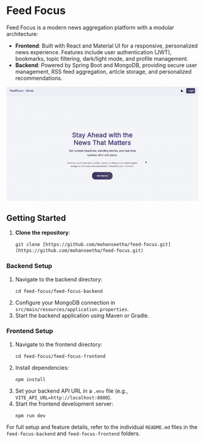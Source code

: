 # Feed Focus

Feed Focus is a modern news aggregation platform with a modular architecture:

- **Frontend**: Built with React and Material UI for a responsive, personalized news experience. Features include user authentication (JWT), bookmarks, topic filtering, dark/light mode, and profile management.
- **Backend**: Powered by Spring Boot and MongoDB, providing secure user management, RSS feed aggregation, article storage, and personalized recommendations.

![Demo](assets/demo.gif)

## Getting Started

1.  **Clone the repository**:
    ```
    git clone [https://github.com/mohanseetha/feed-focus.git](https://github.com/mohanseetha/feed-focus.git)
    ```

### Backend Setup

1.  Navigate to the backend directory:
    ```
    cd feed-focus/feed-focus-backend
    ```
2.  Configure your MongoDB connection in `src/main/resources/application.properties`.
3.  Start the backend application using Maven or Gradle.

### Frontend Setup

1.  Navigate to the frontend directory:
    ```
    cd feed-focus/feed-focus-frontend
    ```
2.  Install dependencies:
    ```
    npm install
    ```
3.  Set your backend API URL in a `.env` file (e.g., `VITE_API_URL=http://localhost:8080`).
4.  Start the frontend development server:
    ```
    npm run dev
    ```

For full setup and feature details, refer to the individual `README.md` files in the `feed-focus-backend` and `feed-focus-frontend` folders.

